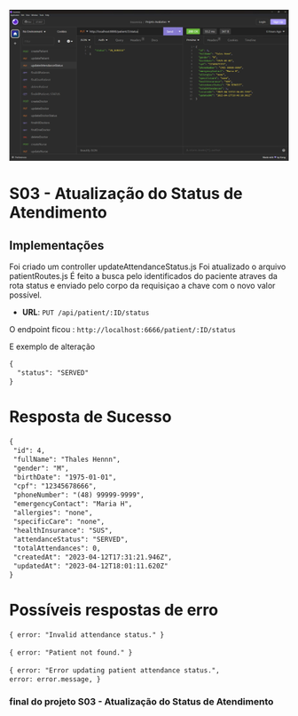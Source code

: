 ![S03 - Atualização do Status de Atendimento](./img/s03_atualizacao_do_status_de_atendimento.jpg)

# S03 - Atualização do Status de Atendimento

## Implementações

Foi criado um controller updateAttendanceStatus.js
Foi atualizado o arquivo patientRoutes.js
É feito a busca pelo identificados do paciente atraves da rota status e enviado
pelo corpo da requisiçao a chave com o novo valor possível.

- **URL**: `PUT /api/patient/:ID/status`

O endpoint ficou : `http://localhost:6666/patient/:ID/status`

E exemplo de alteração

````
{
  "status": "SERVED"
}
````

# Resposta de Sucesso

```
{
 "id": 4,
 "fullName": "Thales Hennn",
 "gender": "M",
 "birthDate": "1975-01-01",
 "cpf": "12345678666",
 "phoneNumber": "(48) 99999-9999",
 "emergencyContact": "Maria H",
 "allergies": "none",
 "specificCare": "none",
 "healthInsurance": "SUS",
 "attendanceStatus": "SERVED",
 "totalAttendances": 0,
 "createdAt": "2023-04-12T17:31:21.946Z",
 "updatedAt": "2023-04-12T18:01:11.620Z"
}
```

# Possíveis respostas de erro

````
{ error: "Invalid attendance status." }

{ error: "Patient not found." }

{ error: "Error updating patient attendance status.",
error: error.message, }
````

### final do projeto S03 - Atualização do Status de Atendimento
